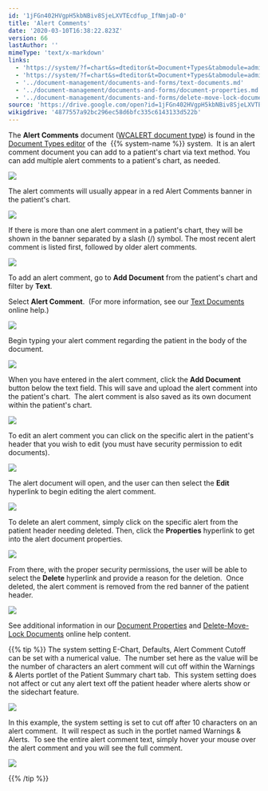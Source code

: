 ```yaml
---
id: '1jFGn402HVgpH5kbNBiv8SjeLXVTEcdfup_IfNmjaD-0'
title: 'Alert Comments'
date: '2020-03-10T16:38:22.823Z'
version: 66
lastAuthor: ''
mimeType: 'text/x-markdown'
links:
  - 'https://system/?f=chart&s=dteditor&t=Document+Types&tabmodule=admin&dtopp=dtview&dtsopp=dt_val&doc_type=WCALERT'
  - 'https://system/?f=chart&s=dteditor&t=Document+Types&tabmodule=admin&tabselect=Document+Types'
  - '../document-management/documents-and-forms/text-documents.md'
  - '../document-management/documents-and-forms/document-properties.md'
  - '../document-management/documents-and-forms/delete-move-lock-documents.md'
source: 'https://drive.google.com/open?id=1jFGn402HVgpH5kbNBiv8SjeLXVTEcdfup_IfNmjaD-0'
wikigdrive: '4877557a92bc296ec58d6bfc335c6143133d522b'
---
```

The **Alert Comments** document ([WCALERT document type](https://system/?f=chart&s=dteditor&t=Document+Types&tabmodule=admin&dtopp=dtview&dtsopp=dt_val&doc_type=WCALERT)) is found in the [Document Types editor](https://system/?f=chart&s=dteditor&t=Document+Types&tabmodule=admin&tabselect=Document+Types) of the  {{% system-name %}} system.  It is an alert comment document you can add to a patient's chart via text method. You can add multiple alert comments to a patient's chart, as needed.

![](../alert-comments.assets/4ee9922b66a83eb55922ed7161fcc963.png)

The alert comments will usually appear in a red Alert Comments banner in the patient's chart.

![](../alert-comments.assets/6066b1f84968e596d3ee8cc3e0f10446.png)

If there is more than one alert comment in a patient's chart, they will be shown in the banner separated by a slash (/) symbol. The most recent alert comment is listed first, followed by older alert comments.

![](../alert-comments.assets/1450848810701dcca5627c963965dddb.png)

To add an alert comment, go to **Add Document** from the patient's chart and filter by **Text**.

Select **Alert Comment**.  (For more information, see our [Text Documents](../document-management/documents-and-forms/text-documents.md) online help.)

![](../alert-comments.assets/980b96ecdf487c728314032ca537dadd.png)

Begin typing your alert comment regarding the patient in the body of the document.

![](../alert-comments.assets/8043424b89289f89d17738c6525b4ea2.png)

When you have entered in the alert comment, click the **Add Document** button below the text field. This will save and upload the alert comment into the patient's chart.  The alert comment is also saved as its own document within the patient's chart.

![](../alert-comments.assets/334dd9703350ea2ad35c0479dde31ce7.png)

To edit an alert comment you can click on the specific alert in the patient's header that you wish to edit (you must have security permission to edit documents).

![](../alert-comments.assets/60f08dad68e7844fcbfbb2722086cc59.png)

The alert document will open, and the user can then select the **Edit** hyperlink to begin editing the alert comment.

![](../alert-comments.assets/80271a10303303fa8390fe3bf863dbf9.png)

To delete an alert comment, simply click on the specific alert from the patient header needing deleted. Then, click the **Properties** hyperlink to get into the alert document properties.

![](../alert-comments.assets/21bd742399401ae7b3268648c6af1e4a.png)

From there, with the proper security permissions, the user will be able to select the **Delete** hyperlink and provide a reason for the deletion.  Once deleted, the alert comment is removed from the red banner of the patient header.

![](../alert-comments.assets/8bd60e4e0eb4cf679c6bec2a1967b0c8.png)

See additional information in our [Document Properties](../document-management/documents-and-forms/document-properties.md) and [Delete-Move-Lock Documents](../document-management/documents-and-forms/delete-move-lock-documents.md) online help content.

{{% tip %}}
The system setting E-Chart, Defaults, Alert Comment Cutoff can be set with a numerical value.  The number set here as the value will be the number of characters an alert comment will cut off within the Warnings & Alerts portlet of the Patient Summary chart tab.  This system setting does not affect or cut any alert text off the patient header where alerts show or the sidechart feature.



![](../alert-comments.assets/fbbc9105f3b5f825ad6e5a88e2ebe2d9.png)



In this example, the system setting is set to cut off after 10 characters on an alert comment.  It will respect as such in the portlet named Warnings & Alerts.  To see the entire alert comment text, simply hover your mouse over the alert comment and you will see the full comment.



![](../alert-comments.assets/111ec2dc29aae1ee2325f2721bfc863b.png)




{{% /tip %}}
